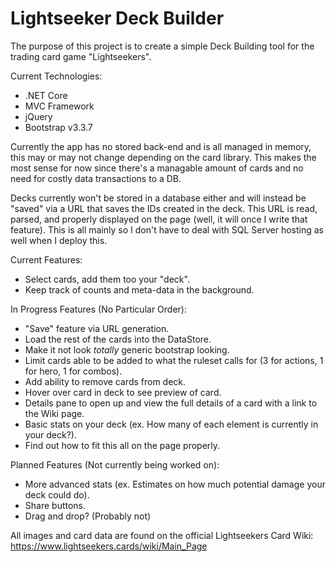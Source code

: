 # Lightseeker Deck Builder
The purpose of this project is to create a simple Deck Building tool for the trading card game "Lightseekers".

Current Technologies:
* .NET Core
* MVC Framework
* jQuery
* Bootstrap v3.3.7

Currently the app has no stored back-end and is all managed in memory, this may or may not change depending on the card library.
This makes the most sense for now since there's a managable amount of cards and no need for costly data transactions to a DB.

Decks currently won't be stored in a database either and will instead be "saved" via a URL that saves the IDs created in the deck. This URL is read, parsed, and properly displayed on the page (well, it will once I write that feature). This is all mainly so I don't have to deal with SQL Server hosting as well when I deploy this.

Current Features:
* Select cards, add them too your "deck".
* Keep track of counts and meta-data in the background.

In Progress Features (No Particular Order): 
* "Save" feature via URL generation.
* Load the rest of the cards into the DataStore.
* Make it not look *totally* generic bootstrap looking.
* Limit cards able to be added to what the ruleset calls for (3 for actions, 1 for hero, 1 for combos).
* Add ability to remove cards from deck.
* Hover over card in deck to see preview of card.
* Details pane to open up and view the full details of a card with a link to the Wiki page.
* Basic stats on your deck (ex. How many of each element is currently in your deck?).
* Find out how to fit this all on the page properly.

Planned Features (Not currently being worked on):
* More advanced stats (ex. Estimates on how much potential damage your deck could do).
* Share buttons.
* Drag and drop? (Probably not)

All images and card data are found on the official Lightseekers Card Wiki: https://www.lightseekers.cards/wiki/Main_Page
